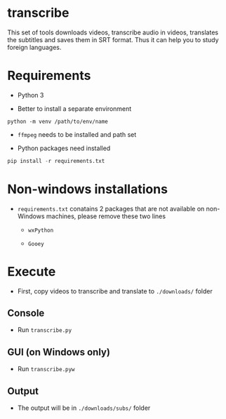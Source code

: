 # transcribe
This set of tools downloads videos, transcribe audio in videos, translates the subtitles and saves them in SRT format. Thus it can help you to study foreign languages.


# Requirements

- Python 3

- Better to install a separate environment

```
python -m venv /path/to/env/name
```

- `ffmpeg` needs to be installed and path set

- Python packages need installed

```python
pip install -r requirements.txt
```

# Non-windows installations

- `requirements.txt` conatains 2 packages that are not available on non-Windows machines, please remove these two lines

    - `wxPython`

    - `Gooey`

# Execute

- First, copy videos to transcribe and translate to `./downloads/` folder

## Console 

- Run `transcribe.py` 

## GUI (on Windows only) 

- Run `transcribe.pyw` 

## Output

- The output will be in `./downloads/subs/` folder
